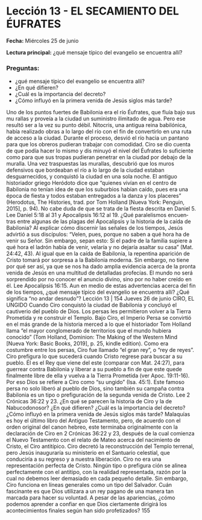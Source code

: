 # Lección 13 - EL SECAMIENTO DEL ÉUFRATES

**Fecha:** Miércoles 25 de junio

**Lectura principal:** ¿qué mensaje típico del evangelio se encuentra allí?

### Preguntas:
- ¿qué mensaje típico del evangelio se encuentra allí?
- ¿En qué difieren?
- ¿Cuál es la importancia del decreto?
- ¿Cómo influyó en la primera venida de Jesús siglos más tarde?

Uno de los puntos fuertes de Babilonia era el río Éufrates, que fluía bajo sus mu­ rallas y proveía a la ciudad un suministro ilimitado de agua. Pero ese resultó ser a la vez su punto débil. Nitocris, una antigua reina babilónica, había realizado obras a lo largo del río con el fin de convertirlo en una ruta de acceso a la ciudad. Durante el proceso, desvió el río hacia un pantano para que los obreros pudieran trabajar con comodidad. Ciro se dio cuenta de que podía hacer lo mismo y dis­ minuyó el nivel del Éufrates lo suficiente como para que sus tropas pudieran penetrar en la ciudad por debajo de la muralla. Una vez traspuestas las murallas, descubrió que los muros defensivos que bordeaban el río a lo largo de la ciudad estaban desguarnecidos, y conquistó la ciudad en una sola noche. El antiguo historiador griego Heródoto dice que “quienes vivían en el centro de Babilonia no tenían idea de que los suburbios habían caído, pues era una época de fiesta y todos estaban entregados a la danza y los placeres” (Herodotus, The Histories, trad. por Tom Holland [Nueva York: Penguin, 2015], p. 94). No cabe duda de que se trata de la fiesta descrita en Daniel 5. Lee Daniel 5:18 al 31 y Apocalipsis 16:12 al 19. ¿Qué paralelismos encuen­ tras entre algunas de las plagas del Apocalipsis y la historia de la caída de Babilonia? Al explicar cómo discernir las señales de los tiempos, Jesús advirtió a sus discípulos: “Velen, pues, porque no saben a qué hora ha de venir su Señor. Sin embargo, sepan esto: Si el padre de la familia supiere a qué hora el ladrón había de venir, velaría y no dejaría asaltar su casa” (Mat. 24:42, 43). Al igual que en la caída de Babilonia, la repentina aparición de Cristo tomará por sorpresa a la Babilonia moderna. Sin embargo, no tiene por qué ser así, ya que se nos ha dado amplia evidencia acerca de la pronta venida de Jesús en una multitud de detalladas profecías. El mundo no será sorprendido por no conocer el anuncio divino, sino por no haber creído en él. Lee Apocalipsis 16:15. Aun en medio de estas advertencias acerca del fin de los tiempos, ¿qué mensaje típico del evangelio se encuentra allí? ¿Qué significa “no andar desnudo”? Lección 13 | 154 Jueves 26 de junio CIRO, EL UNGIDO Cuando Ciro conquistó la ciudad de Babilonia y concluyó el cautiverio del pueblo de Dios. Los persas les permitieron volver a la Tierra Prometida y re­ construir el Templo. Bajo Ciro, el Imperio Persa se convirtió en el más grande de la historia merced a lo que el historiador Tom Holland llama “el mayor conglomerado de territorios que el mundo hubiera conocido” (Tom Holland, Dominion: The Making of the Western Mind [Nueva York: Basic Books, 2019], p. 25, kindle edition). Como era costumbre entre los persas, Ciro fue llamado “el gran rey”, o “rey de reyes”. Ciro prefigura lo que sucederá cuando Cristo regrese para buscar a su pueblo. Él es el Rey que viene del este (comparar con Mat. 24:27), para guerrear contra Babilonia y liberar a su pueblo a fin de que este quede finalmente libre de ella y vuelva a la Tierra Prometida (ver Apoc. 19:11-16). Por eso Dios se refiere a Ciro como “su ungido” (Isa. 45:1). Este famoso persa no solo liberó al pueblo de Dios, sino también su campaña contra Babilonia es un tipo o prefiguración de la segunda venida de Cristo. Lee 2 Crónicas 36:22 y 23. ¿En qué se parecen la historia de Ciro y la de Nabucodonosor? ¿En qué difieren? ¿Cuál es la importancia del decreto? ¿Cómo influyó en la primera venida de Jesús siglos más tarde? Malaquías es hoy el último libro del Antiguo Testamento, pero, de acuerdo con el orden original del canon hebreo, este terminaba originalmente con la declaración de Ciro en 2 Crónicas 36:22 y 23, después de la cual comienza el Nuevo Testamento con el relato de Mateo acerca del nacimiento de Cristo, el Ciro antitípico. Ciro decretó la reconstrucción del Templo terrenal, pero Jesús inauguraría su ministerio en el Santuario celestial, que conduciría a su regreso y a nuestra liberación. Ciro no era una representación perfecta de Cristo. Ningún tipo o prefigura­ ción se alinea perfectamente con el antitipo, con la realidad representada, razón por la cual no debemos leer demasiado en cada pequeño detalle. Sin embargo, Ciro funciona en líneas generales como un tipo del Salvador. Cuán fascinante es que Dios utilizara a un rey pagano de una manera tan marcada para hacer su voluntad. A pesar de las apariencias, ¿cómo podemos aprender a confiar en que Dios ciertamente dirigirá los acontecimientos finales según han sido profetizados? 155